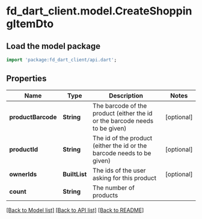 # fd_dart_client.model.CreateShoppingItemDto

## Load the model package
```dart
import 'package:fd_dart_client/api.dart';
```

## Properties
Name | Type | Description | Notes
------------ | ------------- | ------------- | -------------
**productBarcode** | **String** | The barcode of the product (either the id or the barcode needs to be given) | [optional] 
**productId** | **String** | The id of the product (either the id or the barcode needs to be given) | [optional] 
**ownerIds** | **BuiltList<String>** | The ids of the user asking for this product | [optional] 
**count** | **String** | The number of products | 

[[Back to Model list]](../README.md#documentation-for-models) [[Back to API list]](../README.md#documentation-for-api-endpoints) [[Back to README]](../README.md)


